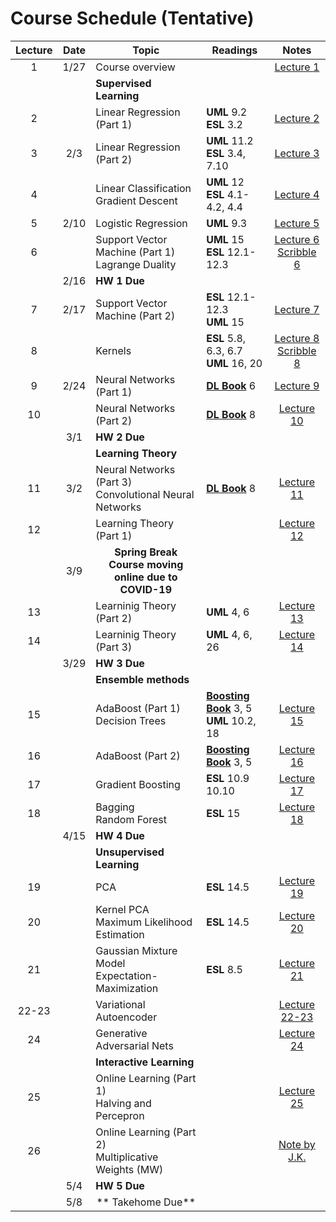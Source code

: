# Course Schedule (Tentative)

Lecture | Date  | Topic | Readings | Notes  
:------:|:-----:|-------|----------|:------:
1       | 1/27  | Course overview  |  | [Lecture 1](./resources/slides/overview.html#/title-slide)   | 
	    |       | **Supervised Learning**
2       |       | Linear Regression (Part 1) | **UML** 9.2 <br> **ESL** 3.2 | [Lecture 2](./resources/slides/lecture02.pdf) |
3       | 2/3   | Linear Regression (Part 2) | **UML** 11.2 <br> **ESL** 3.4, 7.10 | [Lecture 3](./resources/slides/lecture03.pdf) |
4       |       | Linear Classification <br> Gradient Descent | **UML** 12 <br> **ESL** 4.1-4.2, 4.4| [Lecture 4](./resources/slides/lecture04.pdf) |
5       | 2/10  | Logistic Regression| **UML** 9.3 |  [Lecture 5](./resources/slides/lecture05.pdf) |
6       |       | Support Vector Machine (Part 1) <br> Lagrange Duality | **UML** 15 <br> **ESL** 12.1-12.3 |  [Lecture 6](./resources/slides/lecture06.pdf) <br> [Scribble 6](./resources/slides/scribble06.pdf) |
        | 2/16  | **HW 1 Due** |
7       | 2/17  | Support Vector Machine (Part 2) | **ESL** 12.1-12.3 <br> **UML** 15 | [Lecture 7](./resources/slides/lecture07.pdf) 
8       |       | Kernels |**ESL** 5.8, 6.3, 6.7 <br> **UML** 16, 20 |   [Lecture 8](./resources/slides/lecture08.pdf) <br> [Scribble 8](./resources/slides/scribble08.pdf) |
9       | 2/24  | Neural Networks (Part 1) | **[DL Book](http://www.deeplearningbook.org/)** 6  | [Lecture 9](./resources/slides/lecture09.pdf) 
10      |       | Neural Networks (Part 2) | **[DL Book](http://www.deeplearningbook.org/)** 8  | [Lecture 10](./resources/slides/lecture10.pdf) 
        | 3/1   | **HW 2 Due** |
	    |    	| **Learning Theory**
11      | 3/2   | Neural Networks (Part 3) <br> Convolutional Neural Networks | **[DL Book](http://www.deeplearningbook.org/)** 8  | [Lecture 11](./resources/slides/lecture11.pdf) 
12      |       | Learning Theory (Part 1) |  | [Lecture 12](./resources/slides/lecture12.pdf) 
        | 3/9   | <center> **Spring Break** <br> **Course moving online due to COVID-19**  </center> | |
13      |       | Learninig Theory (Part 2) | **UML** 4, 6 | [Lecture 13](./resources/slides/lecture13.pdf) 
14      |       | Learninig Theory (Part 3) | **UML** 4, 6, 26 | [Lecture 14](./resources/slides/lecture14.pdf) 
        | 3/29  | **HW 3 Due** |
        |       | **Ensemble methods**                     |
15      |       | AdaBoost (Part 1)<br> Decision Trees | **[Boosting Book](https://mitpress.mit.edu/sites/default/files/titles/content/boosting_foundations_algorithms/titlepage.html)** 3, 5 <br>  **UML** 10.2, 18  | [Lecture 15](./resources/slides/lecture15.pdf) 
16      |       | AdaBoost (Part 2) | **[Boosting Book](https://mitpress.mit.edu/sites/default/files/titles/content/boosting_foundations_algorithms/titlepage.html)** 3, 5 | [Lecture 16](./resources/slides/lecture16.pdf) 
17      |       | Gradient Boosting |**ESL** 10.9 10.10 | [Lecture 17](./resources/slides/lecture17.pdf) 
18      |       | Bagging <br> Random Forest | **ESL** 15| [Lecture 18](./resources/slides/lecture18.pdf) 
        | 4/15  | **HW 4 Due** |
    	|       | **Unsupervised Learning**
19      |       | PCA | **ESL** 14.5 |  [Lecture 19](./resources/slides/lecture19.pdf) 
20      |       | Kernel PCA <br> Maximum Likelihood Estimation | **ESL** 14.5| [Lecture 20](./resources/slides/lecture20.pdf) 
21      |       | Gaussian Mixture Model <br> Expectation-Maximization  | **ESL** 8.5 | [Lecture 21](./resources/slides/lecture21.pdf) 
22-23   |       | Variational Autoencoder | | [Lecture 22-23](./resources/slides/lecture22-23.pdf)
24      |       | Generative Adversarial Nets |   | [Lecture 24](./resources/slides/lecture24.pdf) 
     	|       | **Interactive Learning**
25      |       | Online Learning (Part 1) <br> Halving and Percepron |   | [Lecture 25](./resources/slides/lecture25.pdf) 
26      |       | Online Learning (Part 2) <br> Multiplicative Weights (MW) |  | [Note by J.K.](https://ocw.mit.edu/courses/mathematics/18-409-topics-in-theoretical-computer-science-an-algorithmists-toolkit-fall-2009/lecture-notes/MIT18_409F09_scribe24.pdf)
        | 5/4   | **HW 5 Due** |
        | 5/8   | <center> ** Takehome Due** </center> | |





